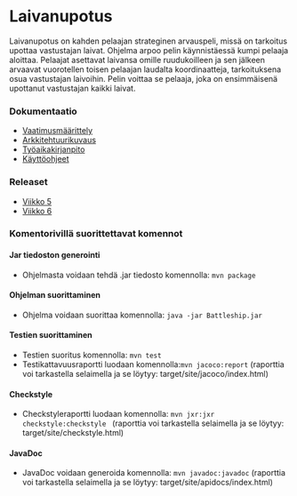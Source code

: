 # Laivanupotus

Laivanupotus on kahden pelaajan strateginen arvauspeli, missä on tarkoitus upottaa vastustajan laivat. Ohjelma arpoo pelin käynnistäessä kumpi pelaaja aloittaa. Pelaajat asettavat laivansa omille ruudukoilleen ja sen jälkeen arvaavat vuorotellen toisen pelaajan laudalta koordinaatteja, tarkoituksena osua vastustajan laivoihin. Pelin voittaa se pelaaja, joka on ensimmäisenä upottanut vastustajan kaikki laivat. 
 
### Dokumentaatio
  * [Vaatimusmäärittely](https://github.com/Maijjay/ot-harjoitustyo/blob/master/dokumentointi/m%C3%A4%C3%A4rittelydokumentti.md)
  * [Arkkitehtuurikuvaus](https://github.com/Maijjay/ot-harjoitustyo/blob/master/dokumentointi/Arkkitehtuurikuvaus.md) 
  * [Työaikakirjanpito](https://github.com/Maijjay/ot-harjoitustyo/blob/master/dokumentointi/tyoaikakirjanpito.md)
  * [Käyttöohjeet](https://github.com/Maijjay/ot-harjoitustyo/blob/master/dokumentointi/K%C3%A4ytt%C3%B6ohje.md)


### Releaset
 * [Viikko 5](https://github.com/Maijjay/ot-harjoitustyo/releases/tag/viikko5)
 * [Viikko 6](https://github.com/Maijjay/ot-harjoitustyo/releases/tag/viikko6)
 
### Komentorivillä suorittettavat komennot
  
  #### Jar tiedoston generointi
   * Ohjelmasta voidaan tehdä .jar tiedosto komennolla: ```mvn package```
   
  #### Ohjelman suorittaminen
   * Ohjelma voidaan suorittaa komennolla: ```java -jar Battleship.jar```
 
  #### Testien suorittaminen
   * Testien suoritus komennolla: ```mvn test```
   * Testikattavuusraportti luodaan komennolla:```mvn jacoco:report``` 
   (raporttia voi tarkastella selaimella ja se löytyy: target/site/jacoco/index.html)
  
  #### Checkstyle
   * Checkstyleraportti luodaan komennolla: ```mvn jxr:jxr checkstyle:checkstyle ```
     (raporttia voi tarkastella selaimella ja se löytyy: target/site/checkstyle.html)

  #### JavaDoc
  * JavaDoc voidaan generoida komennolla: ```mvn javadoc:javadoc```
    (raporttia voi tarkastella selaimella ja se löytyy: target/site/apidocs/index.html)

  
  
